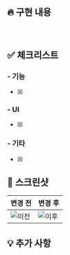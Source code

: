 ## 🔥 구현 내용

<!-- 어떤 기능을 구현했는지 간략하게 설명해주세요. -->

###

<br />

## ✅ 체크리스트

<!-- PR을 확인할 때 중점적으로 봐야 할 항목이 있다면 추가해주세요. -->

### - 기능

- [x]

### - UI

- [x]

### - 기타

- [x]

## 📸 스크린샷

<!-- UI 변경이 있는 경우 스크린샷을 첨부해주세요. -->

| 변경 전      | 변경 후      |
| ------------ | ------------ |
| ![이전](URL) | ![이후](URL) |

## 💡 추가 사항

## <!-- 리뷰어가 알아야 할 추가적인 내용이 있다면 적어주세요. -->
